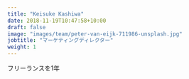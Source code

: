 ```yaml
---
title: "Keisuke Kashiwa"
date: 2018-11-19T10:47:58+10:00
draft: false
image: "images/team/peter-van-eijk-711986-unsplash.jpg"
jobtitle: "マーケティングディレクター"
weight: 1
---
```


フリーランスを1年
